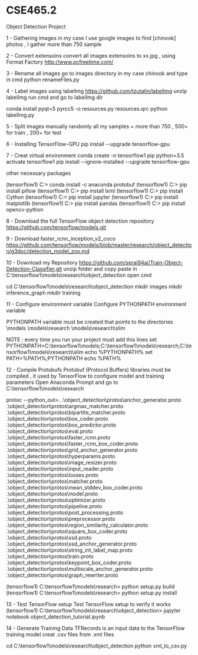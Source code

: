 # CSE465.2

Object Detection Project

1 - Gathering images
in my case I use google images to find [chinook] photos , I gather more than 750 sample

2 - Convert extensoins
convert all images extensoins to xx.jpg , using Format Factory http://www.pcfreetime.com/

3 - Rename all images
go to images directory in my case chinook and type in cmd python renameFiles.py

4 - Label images
using labelImg https://github.com/tzutalin/labelImg unzip labelImg
run cmd and go to labelImg dir

conda install pyqt=5 
pyrcc5 -o resources.py resources.qrc
python labelImg.py

5 - Split images manually randomly
all my samples = more than 750 , 500+ for train , 200+ for test

6 - Installing TensorFlow-GPU
pip install --upgrade tensorflow-gpu

7 - Creat virtual environment
conda create -n tensorflow1 pip python=3.5 
activate tensorflow1 
pip install --ignore-installed --upgrade tensorflow-gpu

other necessary packages

(tensorflow1) C:\> conda install -c anaconda protobuf 
(tensorflow1) C:\> pip install pillow 
(tensorflow1) C:\> pip install lxml 
(tensorflow1) C:\> pip install Cython 
(tensorflow1) C:\> pip install jupyter 
(tensorflow1) C:\> pip install matplotlib 
(tensorflow1) C:\> pip install pandas 
(tensorflow1) C:\> pip install opencv-python 

8 - Download the full TensorFlow object detection repository
https://github.com/tensorflow/models.git

9 - Download faster_rcnn_inception_v2_coco
https://github.com/tensorflow/models/blob/master/research/object_detection/g3doc/detection_model_zoo.md

10 - Download my Repository
https://github.com/seraj94ai/Train-Object-Detection-Classifier.git unzip folder and copy paste in C:\tensorflow1\models\research\object_detection open cmd

cd C:\tensorflow1\models\research\object_detection
mkdir images
mkdir inference_graph
mkdir training

11 - Configure environment variable
Configure PYTHONPATH environment variable

PYTHONPATH variable must be created that points to the directories \models
\models\research
\models\research\slim

NOTE : every time you run your project must add this lines
set PYTHONPATH=C:\tensorflow1\models;C:\tensorflow1\models\research;C:\tensorflow1\models\research\slim
echo %PYTHONPATH%
set PATH=%PATH%;PYTHONPATH
echo %PATH%

12 - Compile Protobufs
Protobuf (Protocol Buffers) libraries must be compiled , it used by TensorFlow to configure model and training parameters Open Anaconda Prompt and go to C:\tensorflow1\models\research

protoc --python_out=. .\object_detection\protos\anchor_generator.proto .\object_detection\protos\argmax_matcher.proto .\object_detection\protos\bipartite_matcher.proto .\object_detection\protos\box_coder.proto .\object_detection\protos\box_predictor.proto .\object_detection\protos\eval.proto .\object_detection\protos\faster_rcnn.proto .\object_detection\protos\faster_rcnn_box_coder.proto .\object_detection\protos\grid_anchor_generator.proto .\object_detection\protos\hyperparams.proto .\object_detection\protos\image_resizer.proto .\object_detection\protos\input_reader.proto .\object_detection\protos\losses.proto .\object_detection\protos\matcher.proto .\object_detection\protos\mean_stddev_box_coder.proto .\object_detection\protos\model.proto .\object_detection\protos\optimizer.proto .\object_detection\protos\pipeline.proto .\object_detection\protos\post_processing.proto .\object_detection\protos\preprocessor.proto .\object_detection\protos\region_similarity_calculator.proto .\object_detection\protos\square_box_coder.proto .\object_detection\protos\ssd.proto .\object_detection\protos\ssd_anchor_generator.proto .\object_detection\protos\string_int_label_map.proto .\object_detection\protos\train.proto .\object_detection\protos\keypoint_box_coder.proto .\object_detection\protos\multiscale_anchor_generator.proto .\object_detection\protos\graph_rewriter.proto

(tensorflow1) C:\tensorflow1\models\research> python setup.py build
(tensorflow1) C:\tensorflow1\models\research> python setup.py install

13 - Test TensorFlow setup
Test TensorFlow setup to verify it works (tensorflow1) C:\tensorflow1\models\research\object_detection> jupyter notebook object_detection_tutorial.ipynb

14 - Generate Training Data
TFRecords is an input data to the TensorFlow training model creat .csv files from .xml files

cd C:\tensorflow1\models\research\object_detection
python xml_to_csv.py
